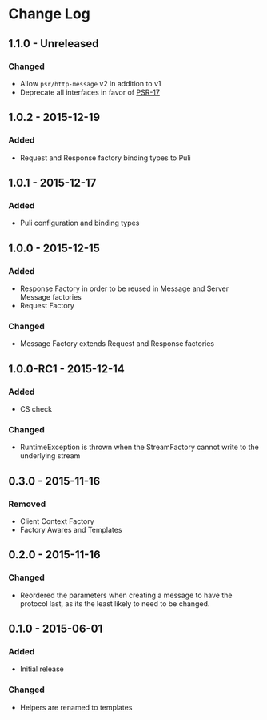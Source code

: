 # Change Log


## 1.1.0 - Unreleased

### Changed

- Allow `psr/http-message` v2 in addition to v1
- Deprecate all interfaces in favor of [PSR-17](https://www.php-fig.org/psr/psr-17/)

## 1.0.2 - 2015-12-19

### Added

- Request and Response factory binding types to Puli


## 1.0.1 - 2015-12-17

### Added

- Puli configuration and binding types


## 1.0.0 - 2015-12-15

### Added

- Response Factory in order to be reused in Message and Server Message factories
- Request Factory

### Changed

- Message Factory extends Request and Response factories


## 1.0.0-RC1 - 2015-12-14

### Added

- CS check

### Changed

- RuntimeException is thrown when the StreamFactory cannot write to the underlying stream


## 0.3.0 - 2015-11-16

### Removed

- Client Context Factory
- Factory Awares and Templates


## 0.2.0 - 2015-11-16

### Changed

- Reordered the parameters when creating a message to have the protocol last,
as its the least likely to need to be changed.


## 0.1.0 - 2015-06-01

### Added

- Initial release

### Changed

- Helpers are renamed to templates
